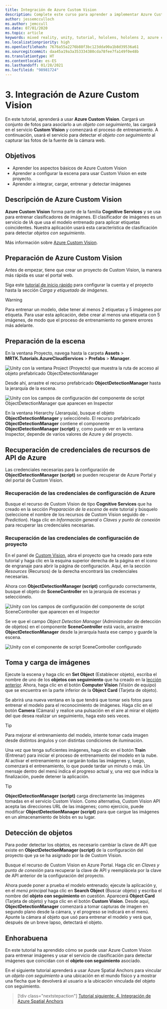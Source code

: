 ```yaml
---
title: Integración de Azure Custom Vision
description: Complete este curso para aprender a implementar Azure Custom Vision con una aplicación de realidad mixta de HoloLens 2.
author: jessemcculloch
ms.author: jemccull
ms.date: 07/01/2020
ms.topic: article
keywords: mixed reality, unity, tutorial, hololens, hololens 2, azure custom vision, azure cognitive services, azure cloud services, Windows 10
ms.localizationpriority: high
ms.openlocfilehash: 7676a55a2276b88f3bc123dda90a1b8d39536a61
ms.sourcegitcommit: daa45a19a3a353334380cda78fee7fa149f0e48b
ms.translationtype: HT
ms.contentlocale: es-ES
ms.lasthandoff: 01/28/2021
ms.locfileid: "98981724"
---
```

# <a name="3-integrating-azure-custom-vision"></a>3. Integración de Azure Custom Vision

En este tutorial, aprenderá a usar **Azure Custom Vision**. Cargará un conjunto de fotos para asociarlo a un *objeto con seguimiento*, las cargará en el servicio **Custom Vision** y comenzará el proceso de entrenamiento. A continuación, usará el servicio para detectar el *objeto con seguimiento* al capturar las fotos de la fuente de la cámara web.

## <a name="objectives"></a>Objetivos

* Aprender los aspectos básicos de Azure Custom Vision
* Aprender a configurar la escena para usar Custom Vision en este proyecto.
* Aprender a integrar, cargar, entrenar y detectar imágenes

## <a name="understanding-azure-custom-vision"></a>Descripción de Azure Custom Vision

**Azure Custom Vision** forma parte de la familia **Cognitive Services** y se usa para entrenar clasificadores de imágenes. El clasificador de imágenes es un servicio de IA que usa el modelo entrenado para aplicar etiquetas coincidentes. Nuestra aplicación usará esta característica de clasificación para detectar *objetos con seguimiento*.

Más información sobre [Azure Custom Vision](/azure/cognitive-services/custom-vision-service/home).

## <a name="preparing-azure-custom-vision"></a>Preparación de Azure Custom Vision

Antes de empezar, tiene que crear un proyecto de Custom Vision, la manera más rápida es usar el portal web.

Siga este [tutorial de inicio rápido](/azure/cognitive-services/custom-vision-service/getting-started-build-a-classifier#choose-training-images) para configurar la cuenta y el proyecto hasta la sección *Carga y etiquetado de imágenes*.

> [!WARNING]
> Para entrenar un modelo, debe tener al menos 2 etiquetas y 5 imágenes por etiqueta. Para usar esta aplicación, debe crear al menos una etiqueta con 5 imágenes, de modo que el proceso de entrenamiento no genere errores más adelante.

## <a name="preparing-the-scene"></a>Preparación de la escena

En la ventana Proyecto, navega hasta la carpeta **Assets** > **MRTK.Tutorials.AzureCloudServices** > **Prefabs** > **Manager**.

![Unity con la ventana Project (Proyecto) que muestra la ruta de acceso al objeto prefabricado ObjectDetectionManager](images/mr-learning-azure/tutorial3-section4-step1-1.png)

Desde ahí, arrastre el recurso prefabricado **ObjectDetectionManager** hasta la jerarquía de la escena.

![Unity con los campos de configuración del componente de script ObjectDetectionManager que aparecen en Inspector](images/mr-learning-azure/tutorial3-section4-step1-2.png)

En la ventana Hierarchy (Jerarquía), busque el objeto **ObjectDetectionManager** y selecciónelo.
El recurso prefabricado **ObjectDetectionManager** contiene el componente **ObjectDetectionManager (script)** y, como puede ver en la ventana Inspector, depende de varios valores de Azure y del proyecto.

## <a name="retrieving-azure-api-resource-credentials"></a>Recuperación de credenciales de recursos de API de Azure

Las credenciales necesarias para la configuración de **ObjectDetectionManager (script)** se pueden recuperar de Azure Portal y del portal de Custom Vision.

### <a name="retrieving-azure-settings-credentials"></a>Recuperación de las credenciales de configuración de Azure

Busque el recurso de Custom Vision de tipo **Cognitive Services** que ha creado en la sección *Preparación de la escena* de este tutorial y búsquelo (seleccione el nombre de los recursos de Custom Vision seguido de *-Prediction*). Haga clic en *Información general* o *Claves y punto de conexión* para recuperar las credenciales necesarias.

### <a name="retrieving-project-settings-credentials"></a>Recuperación de las credenciales de configuración de proyecto

En el panel de [Custom Vision](https://www.customvision.ai/projects), abra el proyecto que ha creado para este tutorial y haga clic en la esquina superior derecha de la página en el icono de engranaje para abrir la página de configuración. Aquí, en la sección *Resources* (Recursos) de la derecha encontrará las credenciales necesarias.

Ahora con **ObjectDetectionManager (script)** configurado correctamente, busque el objeto de **SceneController** en la jerarquía de escenas y selecciónelo.

![Unity con los campos de configuración del componente de script SceneController que aparecen en el Inspector](images/mr-learning-azure/tutorial3-section4-step1-3.png)

Se ve que el campo *Object Detection Manager* (Administrador de detección de objetos) en el componente **SceneController** está vacío, arrastre **ObjectDetectionManager** desde la jerarquía hasta ese campo y guarde la escena.

![Unity con el componente de script SceneController configurado](images/mr-learning-azure/tutorial3-section4-step1-4.png)

## <a name="take-and-upload-images"></a>Toma y carga de imágenes

Ejecute la escena y haga clic en **Set Object** (Establecer objeto), escriba el nombre de uno de los **objetos con seguimiento** que ha creado en la [lección anterior](mr-learning-azure-02.md). Ahora, haga clic en el botón **Computer Vision** (Visión de equipo) que se encuentra en la parte inferior de la **Object Card** (Tarjeta de objeto).

Se abrirá una nueva ventana en la que tendrá que tomar seis fotos para entrenar el modelo para el reconocimiento de imágenes. Haga clic en el botón **Camera** (Cámara) y realice una pulsación en el aire al mirar el objeto del que desea realizar un seguimiento, haga esto seis veces.

> [!TIP]
> Para mejorar el entrenamiento del modelo, intente tomar cada imagen desde distintos ángulos y con distintas condiciones de iluminación.

Una vez que tenga suficientes imágenes, haga clic en el botón **Train** (Entrenar) para iniciar el proceso de entrenamiento del modelo en la nube. Al activar el entrenamiento se cargarán todas las imágenes y, luego, comenzará el entrenamiento, lo que puede tardar un minuto o más. Un mensaje dentro del menú indica el progreso actual y, una vez que indica la finalización, puede detener la aplicación.

> [!TIP]
> **ObjectDetectionManager (script)** carga directamente las imágenes tomadas en el servicio Custom Vision. Como alternativa, Custom Vision API acepta las direcciones URL de las imágenes; como ejercicio, puede modificar **ObjectDetectionManager (script)** para que cargue las imágenes en un almacenamiento de blobs en su lugar.

## <a name="detect-objects"></a>Detección de objetos

Para poder detectar los objetos, es necesario cambiar la clave de API que existe en **ObjectDetectionManager (script)** de la configuración del proyecto que ya se ha asignado por la de Custom Vision.

Busque el recurso de Custom Vision en Azure Portal. Haga clic en *Claves y punto de conexión* para recuperar la clave de API y reemplácela por la clave de API anterior de la configuración del proyecto.

Ahora puede poner a prueba el modelo entrenado; ejecute la aplicación y, en el *menú principal* haga clic en **Search Object** (Buscar objeto) y escriba el nombre del **objeto con seguimiento** en cuestión. Aparecerá **Object Card** (Tarjeta de objeto) y haga clic en el botón **Custom Vision**. Desde aquí, **ObjectDetectionManager** comenzará a tomar capturas de imagen en segundo plano desde la cámara, y el progreso se indicará en el menú. Apunte la cámara al objeto que usó para entrenar el modelo y verá que, después de un breve lapso, detectará el objeto.

## <a name="congratulations"></a>Enhorabuena

En este tutorial ha aprendido cómo se puede usar Azure Custom Vision para entrenar imágenes y usar el servicio de clasificación para detectar imágenes que coincidan con el **objeto con seguimiento** asociado.

En el siguiente tutorial aprenderá a usar Azure Spatial Anchors para vincular un *objeto con seguimiento* a una ubicación en el mundo físico y a mostrar una flecha que le devolverá al usuario a la ubicación vinculada del objeto con seguimiento.

> [!div class="nextstepaction"]
> [Tutorial siguiente: 4. Integración de Azure Spatial Anchors](mr-learning-azure-04.md)